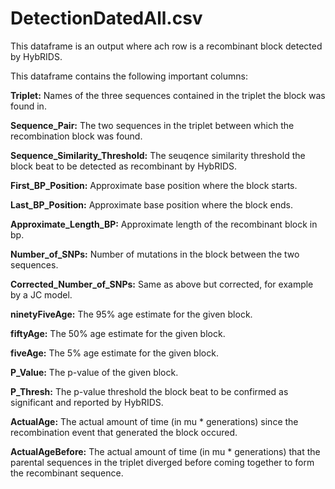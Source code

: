# DetectionDatedAll.csv

This dataframe is an output where ach row is a recombinant
block detected by HybRIDS.

This dataframe contains the following important columns:

**Triplet:**
Names of the three sequences contained in the triplet the
block was found in.

**Sequence_Pair:**
The two sequences in the triplet between which the
recombination block was found.

**Sequence_Similarity_Threshold:**
The seuqence similarity threshold the block beat to be detected as
recombinant by HybRIDS.

**First_BP_Position:**
Approximate base position where the block starts.

**Last_BP_Position:**
Approximate base position where the block ends.

**Approximate_Length_BP:**
Approximate length of the recombinant block in bp.

**Number_of_SNPs:**
Number of mutations in the block between the two sequences.

**Corrected_Number_of_SNPs:**
Same as above but corrected, for example by a JC model.

**ninetyFiveAge:**
The 95% age estimate for the given block.

**fiftyAge:**
The 50% age estimate for the given block.

**fiveAge:**
The 5% age estimate for the given block.

**P_Value:**
The p-value of the given block.

**P_Thresh:**
The p-value threshold the block beat to be confirmed as
significant and reported by HybRIDS.

**ActualAge:**
The actual amount of time (in mu * generations) since the recombination
event that generated the block occured.

**ActualAgeBefore:**
The actual amount of time (in mu * generations) that the parental sequences
in the triplet diverged before coming together to form the recombinant sequence.
